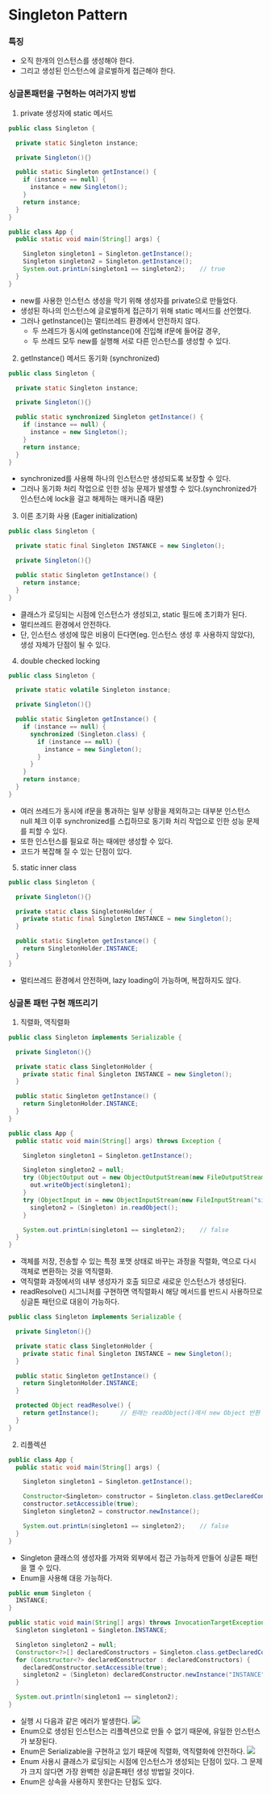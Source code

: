 # Singleton Pattern

### 특징
- 오직 한개의 인스턴스를 생성해야 한다.
- 그리고 생성된 인스턴스에 글로벌하게 접근해야 한다.

### 싱글톤패턴을 구현하는 여러가지 방법
1. private 생성자에 static 메서드
```java
public class Singleton {

  private static Singleton instance;

  private Singleton(){}

  public static Singleton getInstance() {
    if (instance == null) {
      instance = new Singleton();
    }
    return instance;
  }
}
```
```java
public class App {
  public static void main(String[] args) {

    Singleton singleton1 = Singleton.getInstance();
    Singleton singleton2 = Singleton.getInstance();
    System.out.printLn(singleton1 == singleton2);    // true
  }
}
```
- new를 사용한 인스턴스 생성을 막기 위해 생성자를 private으로 만들었다.
- 생성된 하나의 인스턴스에 글로벌하게 접근하기 위해 static 메서드를 선언했다.
- 그러나 getInstance()는 멀티쓰레드 환경에서 안전하지 않다.
  - 두 쓰레드가 동시에 getInstance()에 진입해 if문에 들어갈 경우,
  - 두 쓰레드 모두 new를 실행해 서로 다른 인스턴스를 생성할 수 있다.

2. getInstance() 메서드 동기화 (synchronized)
```java
public class Singleton {

  private static Singleton instance;

  private Singleton(){}

  public static synchronized Singleton getInstance() {
    if (instance == null) {
      instance = new Singleton();
    }
    return instance;
  }
}
```
- synchronized를 사용해 하나의 인스턴스만 생성되도록 보장할 수 있다.
- 그러나 동기화 처리 작업으로 인한 성능 문제가 발생할 수 있다.(synchronized가 인스턴스에 lock을 걸고 해제하는 매커니즘 때문)

3. 이른 초기화 사용 (Eager initialization)
```java
public class Singleton {

  private static final Singleton INSTANCE = new Singleton();

  private Singleton(){}

  public static Singleton getInstance() {
    return instance;
  }
}
```
- 클래스가 로딩되는 시점에 인스턴스가 생성되고, static 필드에 초기화가 된다.
- 멀티쓰레드 환경에서 안전하다.
- 단, 인스턴스 생성에 많은 비용이 든다면(eg. 인스턴스 생성 후 사용하지 않았다), 생성 자체가 단점이 될 수 있다.

4. double checked locking
```java
public class Singleton {

  private static volatile Singleton instance;

  private Singleton(){}

  public static Singleton getInstance() {
    if (instance == null) {
      synchronized (Singleton.class) {
        if (instance == null) {
          instance = new Singleton();
        }
      }
    }
    return instance;
  }
}
```
- 여러 쓰레드가 동시에 if문을 통과하는 일부 상황을 제외하고는 대부분 인스턴스 null 체크 이후 synchronized를 스킵하므로 동기화 처리 작업으로 인한 성능 문제를 피할 수 있다.
- 또한 인스턴스를 필요로 하는 때에만 생성할 수 있다.
- 코드가 복잡해 질 수 있는 단점이 있다.

5. static inner class
```java
public class Singleton {

  private Singleton(){}

  private static class SingletonHolder {
    private static final Singleton INSTANCE = new Singleton();
  }

  public static Singleton getInstance() {
    return SingletonHolder.INSTANCE;
  }
}
```
- 멀티쓰레드 환경에서 안전하며, lazy loading이 가능하며, 복잡하지도 않다.

### 싱글톤 패턴 구현 깨뜨리기
1. 직렬화, 역직렬화
```java
public class Singleton implements Serializable {

  private Singleton(){}

  private static class SingletonHolder {
    private static final Singleton INSTANCE = new Singleton();
  }

  public static Singleton getInstance() {
    return SingletonHolder.INSTANCE;
  }
}
```
```java
public class App {
  public static void main(String[] args) throws Exception {

    Singleton singleton1 = Singleton.getInstance();

    Singleton singleton2 = null;
    try (ObjectOutput out = new ObjectOutputStream(new FileOutputStream("singleton.obj"))) {
      out.writeObject(singleton1);
    }
    try (ObjectInput in = new ObjectInputStream(new FileInputStream("singleton.obj"))) {
      singleton2 = (Singleton) in.readObject();
    }

    System.out.printLn(singleton1 == singleton2);    // false
  }
}
```
-  객체를 저장, 전송할 수 있는 특정 포맷 상태로 바꾸는 과정을 직렬화, 역으로 다시 객체로 변환하는 것을 역직렬화.
-  역직렬화 과정에서의 내부 생성자가 호출 되므로 새로운 인스턴스가 생성된다.
-  readResolve() 시그니처를 구현하면 역직렬화시 해당 메서드를 반드시 사용하므로 싱글톤 패턴으로 대응이 가능하다.
```java
public class Singleton implements Serializable {

  private Singleton(){}

  private static class SingletonHolder {
    private static final Singleton INSTANCE = new Singleton();
  }

  public static Singleton getInstance() {
    return SingletonHolder.INSTANCE;
  }

  protected Object readResolve() {
    return getInstance();      // 원래는 readObject()에서 new Object 반환
  }
}
```

2. 리플렉션
```java
public class App {
  public static void main(String[] args) {

    Singleton singleton1 = Singleton.getInstance();

    Constructor<Singleton> constructor = Singleton.class.getDeclaredConstructor();
    constructor.setAccessible(true);
    Singleton singleton2 = constructor.newInstance();

    System.out.printLn(singleton1 == singleton2);    // false
  }
}
```
- Singleton 클래스의 생성자를 가져와 외부에서 접근 가능하게 만들어 싱글톤 패턴을 깰 수 있다.
- Enum을 사용해 대응 가능하다.
```java
public enum Singleton {
  INSTANCE;
}
```
```java
public static void main(String[] args) throws InvocationTargetException, InstantiationException, IllegalAccessException {
  Singleton singleton1 = Singleton.INSTANCE;

  Singleton singleton2 = null;
  Constructor<?>[] declaredConstructors = Singleton.class.getDeclaredConstructors();
  for (Constructor<?> declaredConstructor : declaredConstructors) {
    declaredConstructor.setAccessible(true);
    singleton2 = (Singleton) declaredConstructor.newInstance("INSTANCE");
  }

  System.out.println(singleton1 == singleton2);
}
```
- 실행 시 다음과 같은 에러가 발생한다.
![](https://github.com/YeongUkJang/effective-java-study/assets/123781240/5db52114-cb96-4bea-a76c-e53c0032ec1b)
- Enum으로 생성된 인스턴스는 리플렉션으로 만들 수 없기 때문에, 유일한 인스턴스가 보장된다.
- Enum은 Serializable을 구현하고 있기 때문에 직렬화, 역직렬화에 안전하다.
![](https://github.com/YeongUkJang/effective-java-study/assets/123781240/b74f393b-3456-483e-879d-8427944a27e9)
- Enum 사용시 클래스가 로딩되는 시점에 인스턴스가 생성되는 단점이 있다. 그 문제가 크지 않다면 가장 완벽한 싱글톤패턴 생성 방법일 것이다.
- Enum은 상속을 사용하지 못한다는 단점도 있다.
